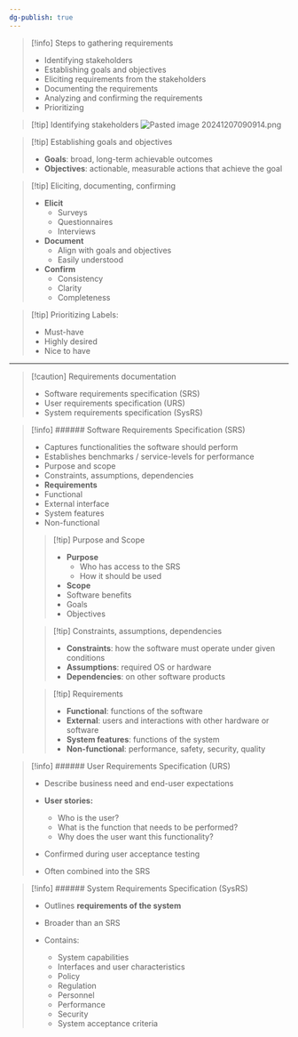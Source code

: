 ```yaml
---
dg-publish: true
---
```

> [!info] Steps to gathering requirements
> - Identifying stakeholders
> - Establishing goals and objectives
> - Eliciting requirements from the stakeholders
> - Documenting  the requirements
> - Analyzing and confirming the requirements
> - Prioritizing

> [!tip] Identifying stakeholders
> ![Pasted image 20241207090914.png](/img/user/Misc/attachments/Pasted%20image%2020241207090914.png)

> [!tip] Establishing goals and objectives
> - __Goals__: broad, long-term achievable outcomes
> - __Objectives__: actionable, measurable actions that achieve the goal

> [!tip] Eliciting, documenting, confirming
> - __Elicit__
> 	- Surveys
> 	- Questionnaires
> 	- Interviews
> - __Document__
> 	- Align with goals and objectives
> 	- Easily understood
> - __Confirm__
> 	- Consistency
> 	- Clarity
> 	- Completeness

> [!tip] Prioritizing
> Labels:
> - Must-have
> - Highly desired
> - Nice to have

 ---
 > [!caution] Requirements documentation
 > - Software requirements specification (SRS)
 > - User requirements specification (URS)
 > - System requirements specification (SysRS)
 
 > [!info] ###### Software Requirements Specification (SRS)
 > - Captures functionalities the software should perform
 > - Establishes benchmarks / service-levels for performance
 > - Purpose and scope
 > - Constraints, assumptions, dependencies
 > - __Requirements__
 > 	- Functional
 > 	- External interface
 > 	- System features
 > 	- Non-functional
 > 
 >> [!tip] Purpose and Scope
 >> - __Purpose__
 >> 	- Who has access to the SRS
 >> 	- How it should be used
>> - __Scope__
>> 	- Software benefits
>> 	- Goals
>> 	- Objectives
>
>
>> [!tip] Constraints, assumptions, dependencies
>> - __Constraints__: how the software must operate under given conditions
>> - __Assumptions__: required OS or hardware
>> - __Dependencies__: on other software products
>
>
>> [!tip] Requirements
>> - __Functional__: functions of the software
>> - __External__: users and interactions with other hardware or software
>> - __System features__: functions of the system
>> - __Non-functional__: performance, safety, security, quality

> [!info] ###### User Requirements Specification (URS)
> - Describe business need and end-user expectations
> 
> - __User stories:__ 
> 	- Who is the user?
> 	- What is the function that needs to be performed?
> 	- Why does the user want this functionality?
> 
> 
> - Confirmed during user acceptance testing
> - Often combined into the SRS

> [!info] ###### System Requirements Specification (SysRS)
> - Outlines __requirements of the system__
> - Broader than an SRS
> 
> - Contains:
> 	- System capabilities
> 	- Interfaces and user characteristics
> 	- Policy
> 	- Regulation
> 	- Personnel
> 	- Performance
> 	- Security
> 	- System acceptance criteria


 